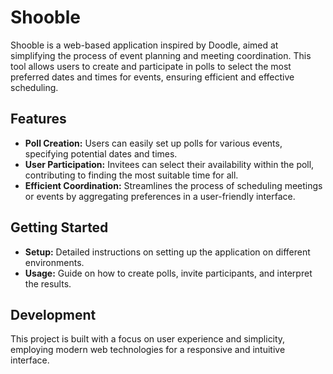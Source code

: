 
# Shooble

Shooble is a web-based application inspired by Doodle, aimed at simplifying the process of event planning and meeting coordination. This tool allows users to create and participate in polls to select the most preferred dates and times for events, ensuring efficient and effective scheduling.

## Features

- **Poll Creation:** Users can easily set up polls for various events, specifying potential dates and times.
- **User Participation:** Invitees can select their availability within the poll, contributing to finding the most suitable time for all.
- **Efficient Coordination:** Streamlines the process of scheduling meetings or events by aggregating preferences in a user-friendly interface.

## Getting Started

- **Setup:** Detailed instructions on setting up the application on different environments.
- **Usage:** Guide on how to create polls, invite participants, and interpret the results.

## Development

This project is built with a focus on user experience and simplicity, employing modern web technologies for a responsive and intuitive interface.
